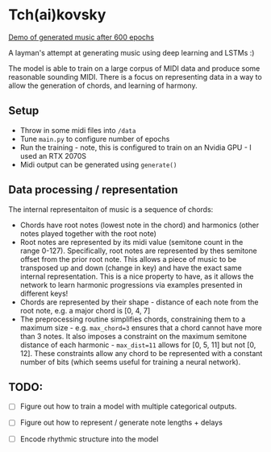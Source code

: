 # Tch(ai)kovsky

[Demo of generated music after 600 epochs](https://github.com/NickTikhonov/tchaikovsky/releases/download/0.1.0/sample.mp3)

A layman's attempt at generating music using deep learning and LSTMs :) 

The model is able to train on a large corpus of MIDI data and produce some reasonable sounding MIDI.
There is a focus on representing data in a way to allow the generation of chords, and learning of harmony.

## Setup
* Throw in some midi files into `/data`
* Tune `main.py` to configure number of epochs
* Run the training - note, this is configured to train on an Nvidia GPU - I used an RTX 2070S
* Midi output can be generated using `generate()`

## Data processing / representation
The internal representaiton of music is a sequence of chords:
* Chords have root notes (lowest note in the chord) and harmonics (other notes played together with the root note)
* Root notes are represented by its midi value (semitone count in the range 0-127). Specifically, root notes are represented by thes semitone offset from the prior root note. This allows a piece of music to be transposed up and down (change in key) and have the exact same internal representation. This is a nice property to have, as it allows the network to learn harmonic progressions via examples presented in different keys!
* Chords are represented by their shape - distance of each note from the root note, e.g. a major chord is [0, 4, 7]
* The preprocessing routine simplifies chords, constraining them to a maximum size - e.g. `max_chord=3` ensures that a chord cannot have more than 3 notes. It also imposes a constraint on the maximum semitone distance of each harmonic - `max_dist=11` allows for [0, 5, 11] but not [0, 12]. These constraints allow any chord to be represented with a constant number of bits (which seems useful for training a neural network).

## TODO:
- [ ] Figure out how to train a model with multiple categorical outputs.
- [ ] Figure out how to represent / generate note lengths + delays
- [ ] Encode rhythmic structure into the model



